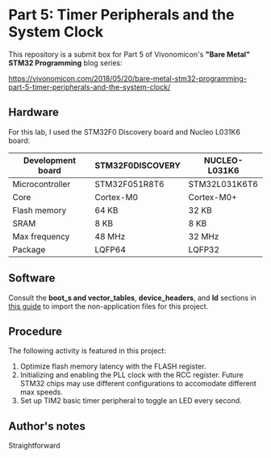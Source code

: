 # Part 5: Timer Peripherals and the System Clock
This repository is a submit box for Part 5 of Vivonomicon's **"Bare Metal" STM32 Programming** blog series:

https://vivonomicon.com/2018/05/20/bare-metal-stm32-programming-part-5-timer-peripherals-and-the-system-clock/

## Hardware
For this lab, I used the STM32F0 Discovery board and Nucleo L031K6 board:

Development board | STM32F0DISCOVERY | NUCLEO-L031K6
------------------|------------------|---------------
Microcontroller   | STM32F051R8T6    | STM32L031K6T6
Core              | Cortex-M0        | Cortex-M0+
Flash memory      | 64 KB            | 32 KB
SRAM              | 8 KB             | 8 KB
Max frequency     | 48 MHz           | 32 MHz
Package           | LQFP64           | LQFP32

## Software
Consult the **boot_s and vector_tables**, **device_headers**, and **ld** sections in [this guide](../../docs/import-files.md) to import the non-application files for this project.

## Procedure
The following activity is featured in this project:
1. Optimize flash memory latency with the FLASH register.
2. Initializing and enabling the PLL clock with the RCC register. Future STM32 chips may use different configurations to accomodate different max speeds.
3. Set up TIM2 basic timer peripheral to toggle an LED every second.

## Author's notes 
Straightforward
